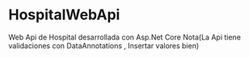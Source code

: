 # HospitalWebApi
Web Api de Hospital desarrollada con Asp.Net Core
Nota(La Api tiene validaciones con DataAnnotations , Insertar valores bien)
